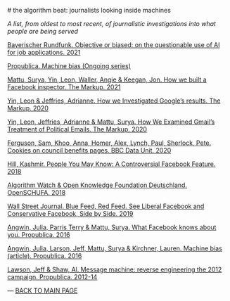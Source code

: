 # the algorithm beat: journalists looking inside  machines

*A list, from oldest to most recent, of journalistic investigations into what people are being served*

[Bayerischer Rundfunk. Objective or biased: on the questionable use of AI for job applications. 2021](https://web.br.de/interaktiv/ki-bewerbung/en/)

[Propublica. Machine bias (Ongoing series)](https://www.propublica.org/series/machine-bias/p1)

[Mattu, Surya, Yin, Leon, Waller, Angie &  Keegan, Jon. How we built a Facebook inspector. The Markup. 2021](https://themarkup.org/citizen-browser/2021/01/05/how-we-built-a-facebook-inspector)

[Yin, Leon & Jeffries, Adrianne. How we Investigated Google’s results. The Markup. 2020](https://themarkup.org/google-the-giant/2020/07/28/how-we-analyzed-google-search-results-web-assay-parsing-tool)

[Yin, Leon, Jeffries, Adrianne & Mattu, Surya. How We Examined Gmail’s Treatment of Political Emails. The Markup. 2020](https://themarkup.org/google-the-giant/2020/02/26/show-your-work-wheres-my-email)

[Ferguson, Sam, Khoo, Anna, Homer, Alex, Lynch, Paul, Sherlock, Pete. Cookies on council benefits pages. BBC Data Unit. 2020](https://www.bbc.co.uk/news/uk-50504621)

[Hill, Kashmir. People You May Know: A Controversial Facebook Feature. 2018](https://gizmodo.com/people-you-may-know-a-controversial-facebook-features-1827981959)

[Algorithm Watch & Open Knowledge Foundation Deutschland. OpenSCHUFA. 2018](https://openschufa.de/english/)

[Wall Street Journal. Blue Feed, Red Feed. See Liberal Facebook and Conservative Facebook, Side by Side. 2019](http://graphics.wsj.com/blue-feed-red-feed/)

[Angwin, Julia, Parris Terry & Mattu, Surya. What Facebook knows about you. Propublica. 2016](https://www.propublica.org/article/breaking-the-black-box-what-facebook-knows-about-you)

[Angwin, Julia, Larson, Jeff, Mattu, Surya & Kirchner, Lauren. Machine bias (article). Propublica. 2016](https://www.propublica.org/article/machine-bias-risk-assessments-in-criminal-sentencing)

[Lawson, Jeff & Shaw, Al. Message machine: reverse engineering the 2012 campaign. Propublica. 2012-14](https://projects.propublica.org/emails/)

— [BACK TO MAIN PAGE](https://aodhanlutetiae.github.io/dj_recsys/)

